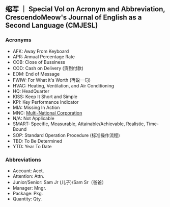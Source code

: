 ## 缩写 ｜ Special Vol on Acronym and Abbreviation, CrescendoMeow's Journal of English as a Second Language (CMJESL)

### Acronyms
- AFK: Away From Keyboard
- APR: Annual Percentage Rate
- COB: Close of Bussiness
- COD: Cash on Delivery (货到付款)
- EOM: End of Message
- FWIW: For What it's Worth (再说一句)
- HVAC: Heating, Ventilation, and Air Conditioning
- HQ: HeadQuarter
- KISS: Keep It Short and Simple
- KPI: Key Performance Indicator
- MIA: Missing In Action
- MNC: [Multi-National Corporation](https://www.investopedia.com/terms/m/multinationalcorporation.asp)
- N/A: Not Applicable
- SMART: Specific, Measurable, Attainable/Achievable, Realistic, Time-Bound
- SOP: Standard Operation Procedure (标准操作流程)
- TBD: To Be Determined
- YTD: Year To Date

### Abbreviations
- Account: Acct.
- Attention: Attn.
- Junior/Senior: Sam Jr (儿子)/Sam Sr（爸爸）
- Manager: Mngr.
- Package: Pkg.
- Quantity: Qty.
